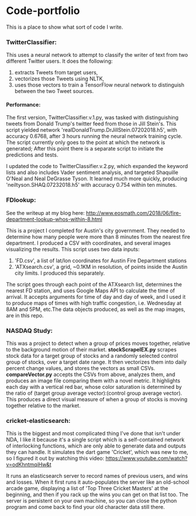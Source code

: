 # Code-portfolio
This is a place to show what sort of code I write.

### TwitterClassifier: 
This uses a neural network to attempt to classify the writer of text from two different Twitter users.
It does the following:
1. extracts Tweets from target users, 
2. vectorizes those Tweets using NLTK,
3. uses those vectors to train a TensorFlow neural network to distinguish between the two Tweet sources.
#### Performance: 
The first version, TwitterClassifier.v.1.py, was tasked with distinguishing tweets from Donald Trump's twitter feed from those in Jill Stein's. This script yielded network 'realDonaldTrump.DrJillStein.07202018.h5', with accuracy 0.6768, after 3 hours running the neural network training cycle. The script currently only goes to the point at which the network is generated; After this point there is a separate script to initiate the predictions and tests.

I updated the code to TwitterClassifier.v.2.py, which expanded the keyword lists and also includes Vader sentiment analysis, and targeted Shaquille O'Neal and Neal DeGrasse Tyson. It learned much more quickly, producing 'neiltyson.SHAQ.07232018.h5' with accuracy 0.754 within ten minutes.

### FDlookup:
See the writeup at my blog here: http://www.eosmath.com/2018/06/fire-department-lookup-whos-within-8.html

This is a project I completed for Austin's city government. They needed to determine how many people were more than 8 minutes from the nearest fire department. I produced a CSV with coordinates, and several images visualizing the results.
This script uses two data inputs: 
1. 'FD.csv', a list of lat/lon coordinates for Austin Fire Department stations
2. 'ATXsearch.csv', a grid, ~0.1KM in resolution, of points inside the Austin city limits. I produced this separately. 

The script goes through each point of the ATXsearch list, determines the nearest FD station, and uses Google Maps API to calculate the time of arrival. It accepts arguments for time of day and day of week, and I used it to produce maps of times with high traffic congestion, i.e. Wednesday at 8AM and 5PM, etc.The data objects produced, as well as the map images, are in this repo.

### NASDAQ Study:
This was a project to detect when a group of prices moves together, relative to the background motion of their market.
**stockScrapeIEX.py** scrapes stock data for a target group of stocks and a randomly selected control group of stocks, over a target date range. It then vectorizes them into daily percent change values, and stores the vectors as small CSVs.
**compareVector.py** accepts the CSVs from above, analyzes them, and produces an image file comparing them with a novel metric. It highlights each day with a vertical red bar, whose color saturation is determined by the ratio of (target group average vector):(control group average vector). This produces a direct visual measure of when a group of stocks is moving together relative to the market.

### cricket-elasticsearch:
This is the biggest and most complicated thing I've done that isn't under NDA, I like it because it's a single script which is a self-contained network of interlocking functions, which are only able to generate data and outputs they can handle. It simulates the dart game 'Cricket', which was new to me, so I figured it out by watching this video: https://www.youtube.com/watch?v=odKhntmqiHw&t

It runs an elasticsearch server to record names of previous users, and wins and losses. When it first runs it auto-populates the server like an old-school arcade game, displaying a list of 'Top Three Cricket Masters' at the beginning, and then if you rack up the wins you can get on that list too. The server is persistent on your own machine, so you can close the python program and come back to find your old character data still there.
